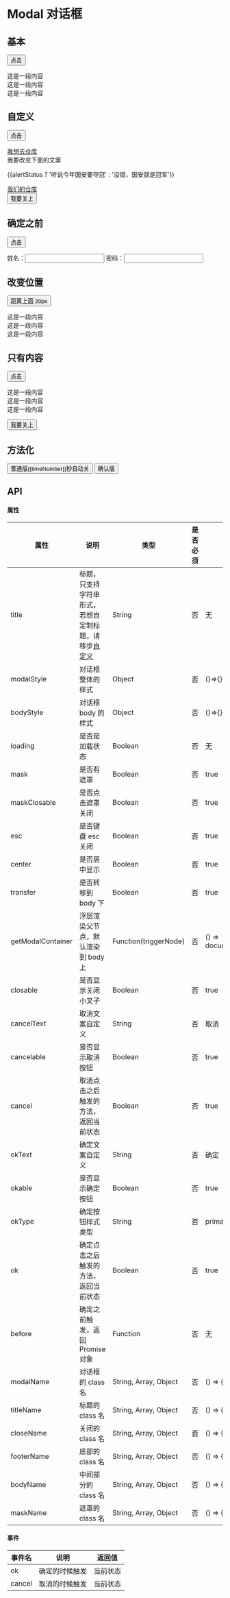 # Modal 对话框

## 基本

<p>
  <button class="inp-btn" @click="oneStatus = !oneStatus">点击</button>
</p>

<w-modal title="对话框" v-model="oneStatus">
  <div>这是一段内容</div>
  <div>这是一段内容</div>
  <div>这是一段内容</div>
</w-modal>


## 自定义

<p>
  <button class="inp-btn" @click="footerStatus = !footerStatus">点击</button>
</p>

<w-modal v-model="footerStatus" footerName="modal-footer" titleName="modal-title" closeName="modal-close" maskName="modal-mask">
  <div slot="title"><a href="https://github.com/fe6/water">我想去仓库</a></div>
  <w-button type="primary" @click="alertStatus = !alertStatus">我要改变下面的文案</w-button>
  <p>{{alertStatus ? '听说今年国安要夺冠' : '没错，国安就是冠军'}}</p>
  <div><a href="https://github.com/fe6/water">我们的仓库</a></div>
  <button class="inp-btn" slot="footer" @click="footerStatus = !footerStatus">我要关上</button>
</w-modal>

## 确定之前

<p>
  <button class="inp-btn" title="对话框" @click="beforeStatus = !beforeStatus">点击</button>
</p>

<div>
<w-modal title="对话框" v-model="beforeStatus" okText="提交" :loading="isLoading" :before="before">
  姓名：<input type="text">
  密码：<input type="passworld">
</w-modal>
</div>

## 改变位置

<p>
  <button class="inp-btn" @click="styleStatus = !styleStatus">距离上面 20px</button>
</p>

<w-modal v-model="styleStatus" title="对话框" :cancelable="false" :modalStyle="{top: '20px', transform: 'translate(-50%, 0)'}">
  <div>这是一段内容</div>
  <div>这是一段内容</div>
  <div>这是一段内容</div>
</w-modal>

## 只有内容

<p>
  <button class="inp-btn" @click="noStatus = !noStatus">点击</button>
</p>

<div>
  <w-modal v-model="noStatus" :closable="false" :okable="false" :cancelable="false">
    <div>这是一段内容</div>
    <div>这是一段内容</div>
    <div>这是一段内容</div>
    <p>
      <button class="inp-btn" slot="footer" @click="noStatus = !noStatus">我要关上</button>
    </p>
  </w-modal>
</div>

## 方法化

<p>
  <button class="inp-btn" @click="showModal">普通版{{timeNumber}}秒自动关</button>
  <button class="inp-btn" @click="showConfirm">确认版</button>
</p>

## API

#### 属性

|属性|说明|类型|是否必须|默认|
|---|---|----|-------|---|
|title|标题，只支持字符串形式，若想自定制标题，请移步[自定义](#自定义)|String|否|无|
|modalStyle|对话框整体的样式|Object|否|()=>{}|
|bodyStyle|对话框 body 的样式|Object|否|()=>{}|
|loading|是否是加载状态|Boolean|否|无|
|mask|是否有遮罩|Boolean|否|true|
|maskClosable|是否点击遮罩关闭|Boolean|否|true|
|esc|是否键盘 esc 关闭|Boolean|否|true|
|center|是否居中显示|Boolean|否|true|
|transfer|是否转移到 body 下|Boolean|否|true|
|getModalContainer|浮层渲染父节点，默认渲染到 body 上|Function(triggerNode)|否|() => document.body|
|closable|是否显示关闭小叉子|Boolean|否|true|
|cancelText|取消文案自定义|String|否|取消|
|cancelable|是否显示取消按钮|Boolean|否|true|
|cancel|取消点击之后触发的方法，返回当前状态|Boolean|否|true|
|okText|确定文案自定义|String|否|确定|
|okable|是否显示确定按钮|Boolean|否|true|
|okType|确定按钮样式类型|String|否|primary|
|ok|确定点击之后触发的方法，返回当前状态|Boolean|否|true|
|before|确定之前触发，返回 Promise 对象|Function|否|无|
|modalName|对话框的 class 名|String, Array, Object|否|() => {}|
|titleName|标题的 class 名|String, Array, Object|否|() => {}|
|closeName|关闭的 class 名|String, Array, Object|否|() => {}|
|footerName|底部的 class 名|String, Array, Object|否|() => {}|
|bodyName|中间部分的 class 名|String, Array, Object|否|() => {}|
|maskName|遮罩的 class 名|String, Array, Object|否|() => {}|

#### 事件

|事件名|说明|返回值|
|-----|---|-----|
|ok|确定的时候触发|当前状态|
|cancel|取消的时候触发|当前状态|


<script>
import WIcon from '../water/icon/Icon';
import WModal from '../water/modal/Modal';
import modal from '../water/modal/core';
import WButton from '../water/button/Button';

export default {
  data() {
    return {
      oneStatus: false,
      beforeStatus: false,
      footerStatus: false,
      styleStatus: false,
      noStatus: false,
      isLoading: false,
      alertStatus: true,
      timeNumber: 2,
    };
  },
  mounted() {

  },
  methods: {
    before: async function() {
      this.isLoading = true;
      return new Promise((resolve, reject) => {
        setTimeout(() => {
          this.isLoading = false;
          resolve()
        }, 2000);
      } )
    },
    showModal() {
      let timer = null;
      const closeModal = () => {
        clearTimeout(timer);
        clearInterval(time);
        this.timeNumber = 2;
      };
      const a = modal.open({
        title: '这是一段标题',
        okText: '确定',
        render(h) {
          return h('div', [
            h('div', '这是一段内容'),
            h('div', '这是一段内容'),
            h('div', '这是一段内容'),
          ]);
        },
        ok: closeModal,
        cancel: closeModal,
        close: closeModal,
      });
      let time = setInterval(() => {
        this.timeNumber--;
        if (this.timeNumber < 1) {
          clearInterval(time);
        }
        }, 1000);
      timer = setTimeout(() => {
        a.close();
        this.timeNumber = 2;
      }, 2000);
    },
    showConfirm() {
      modal.confirm({
        title: '这是标题',
        body: '这是水滴库的对话框，源码请移步-> <a href="https://github.com/fe6/water" target="\_blank">water</a>',
      });
    },
  },
  components: {
    WModal,
    WButton,
  },
};
</script>

<style lang="scss">
$font-path: '../water/font/';
@import '../water/icon/style/icon.scss';
@import '../water/button/style/button.scss';
@import '../water/modal/style/modal.scss';

.inp-btn {
  border: none;
  cursor: pointer;
  background: #1996f9;
  color: #fff;

  &:focus {
    outline: none;
  }
}

.modal {
  &-footer {
    background: #d8d8d8;
    text-align: center;
  }

  &-title {
    background: #d8d8d8;
    padding: 10px 24px;
  }

  &-close {
    top: 13px;
  }

  &-mask {
    background: rgba(255, 0, 0, 0.4);
  }
}
</style>
